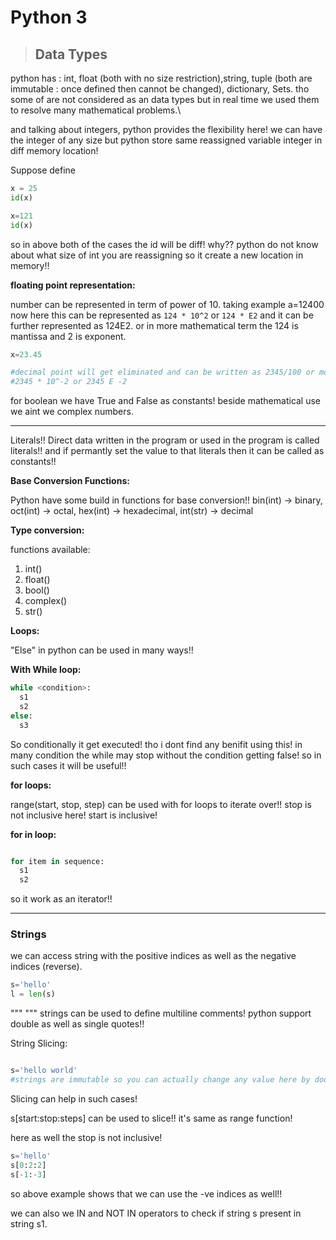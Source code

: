 # Python 3 

> ## Data Types

python has : int, float (both with no size restriction),string, tuple (both are immutable : once defined then cannot be changed), dictionary, Sets.
tho some of are not considered as an data types but in real time we used them to resolve many mathematical problems.\

and talking about integers, python provides the flexibility here! we can have the integer of any size but python store same reassigned variable integer in diff memory location! 

Suppose define

```py
x = 25
id(x)

x=121
id(x)
```
so in above both of the cases the id will be diff! why?? python do not know about what size of int you are reassigning so it create a new location in memory!!

**floating point representation:**

number can be represented in term of power of 10. taking example a=12400 now here this can be represented as `124 * 10^2` or `124 * E2` and it can be further represented as 124E2. or in more mathematical term the 124 is mantissa and 2 is exponent.

```py
x=23.45

#decimal point will get eliminated and can be written as 2345/100 or more clearly
#2345 * 10^-2 or 2345 E -2
```

for boolean we have True and False as constants! beside mathematical use we aint we complex numbers.

<hr>

Literals!! Direct data written in the program or used in the program is called literals!! and if permantly set the value to that literals then it can be called as constants!!

**Base Conversion Functions:**

Python have some build in functions for base conversion!! bin(int) -> binary,
oct(int) -> octal, hex(int) -> hexadecimal, int(str) -> decimal

**Type conversion:**

functions available: 
1. int()
2. float()
3. bool()
4. complex()
5. str()

**Loops:**

"Else" in python can be used in many ways!!

**With While loop:**

```py
while <condition>:
  s1
  s2
else:
  s3
```

So conditionally it get executed! tho i dont find any benifit using this! in many condition the while may stop without the condition getting false! so in such cases it will be useful!!

**for loops:**

range(start, stop, step) can be used with for loops to iterate over!! stop is not inclusive here! start is inclusive!

**for in loop:**

```py

for item in sequence:
  s1
  s2
```

so it work as an iterator!!

<hr>

### Strings

we can access string with the positive indices as well as the negative indices (reverse).

```py
s='hello'
l = len(s)
```

""" """ strings can be used to define multiline comments! python support double as well as single quotes!!

String Slicing: 

```py

s='hello world'
#strings are immutable so you can actually change any value here by dooing s[0]='l'
```

Slicing can help in such cases! 

s[start:stop:steps] can be used to slice!!  it's same as range function!

here as well the stop is not inclusive!

```py
s='hello'
s[0:2:2]
s[-1:-3]
```

so above example shows that we can use the -ve indices as well!!

we can also we IN and NOT IN operators to check if string s present in string s1.


